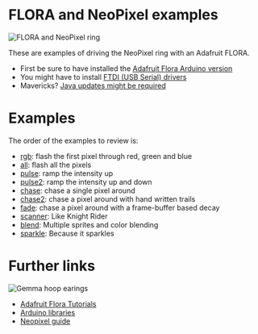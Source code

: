 FLORA and NeoPixel examples
=====
![FLORA and NeoPixel ring](http://farm3.staticflickr.com/2854/11277698765_913be823ee_z.jpg)

These are examples of driving the NeoPixel ring with an Adafruit FLORA.

* First be sure to have installed the [Adafruit Flora Arduino version](http://learn.adafruit.com/getting-started-with-flora/download-software)
* You might have to install [FTDI (USB Serial) drivers](http://www.ftdichip.com/Drivers/VCP.htm)
* Mavericks?  [Java updates might be required](http://support.apple.com/kb/dl1572)

Examples
=====
The order of the examples to review is:

* [rgb](https://raw.github.com/osresearch/flora/master/rgb/rgb.ino): flash the first pixel through red, green and blue
* [all](https://raw.github.com/osresearch/flora/master/all/all.ino): flash all the pixels
* [pulse](https://raw.github.com/osresearch/flora/master/pulse/pulse.ino): ramp the intensity up
* [pulse2](https://raw.github.com/osresearch/flora/master/pulse2/pulse2.ino): ramp the intensity up and down
* [chase](https://raw.github.com/osresearch/flora/master/chase/chase.ino): chase a single pixel around
* [chase2](https://raw.github.com/osresearch/flora/master/chase2/chase2.ino): chase a pixel around with hand written trails
* [fade](https://raw.github.com/osresearch/flora/master/fade/fade.ino): chase a pixel around with a frame-buffer based decay
* [scanner](https://raw.github.com/osresearch/flora/master/scanner/scanner.ino): Like Knight Rider
* [blend](https://raw.github.com/osresearch/flora/master/blend/blend.ino): Multiple sprites and color blending
* [sparkle](https://raw.github.com/osresearch/flora/master/sparkle/sparkle.ino): Because it sparkles

Further links
====
![Gemma hoop earings ](http://learn.adafruit.com/system/assets/assets/000/010/991/medium800/flora_Risa_Rose_Gemma_Hoop_Earrings_Adafruit.jpg)
* [Adafruit Flora Tutorials](http://learn.adafruit.com/category/flora)
* [Arduino libraries](http://arduino.cc)
* [Neopixel guide](http://learn.adafruit.com/adafruit-neopixel-uberguide)

